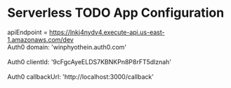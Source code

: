 # Serverless TODO App Configuration

apiEndpoint = https://lnkj4nydv4.execute-api.us-east-1.amazonaws.com/dev
<br> Auth0  domain: 'winphyothein.auth0.com'           
<br> Auth0 clientId: '9cFgcAyeELDS7KBNKPn8P8rFT5dlznah'     
<br> Auth0 callbackUrl: 'http://localhost:3000/callback'


